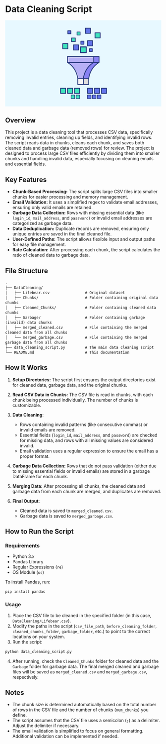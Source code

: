 # Data Cleaning Script
![datacleaning](datacleaning.jpg)
## Overview

This project is a data cleaning tool that processes CSV data, specifically removing invalid entries, cleaning up fields, and identifying invalid rows. The script reads data in chunks, cleans each chunk, and saves both cleaned data and garbage data (removed rows) for review. The project is designed to process large CSV files efficiently by dividing them into smaller chunks and handling invalid data, especially focusing on cleaning emails and essential fields.

## Key Features

- **Chunk-Based Processing:** The script splits large CSV files into smaller chunks for easier processing and memory management.
- **Email Validation:** It uses a simplified regex to validate email addresses, ensuring only valid emails are retained.
- **Garbage Data Collection:** Rows with missing essential data (like `login_id`, `mail_address`, and `password`) or invalid email addresses are categorized as garbage data.
- **Data Deduplication:** Duplicate records are removed, ensuring only unique entries are saved in the final cleaned file.
- **User-Defined Paths:** The script allows flexible input and output paths for easy file management.
- **Rate Calculation:** After processing each chunk, the script calculates the ratio of cleaned data to garbage data.

## File Structure

```text
.
├── DataCleaning/
│   ├── Lifebear.csv                # Original dataset
│   ├── Chunks/                     # Folder containing original data chunks
│   ├── Cleaned_Chunks/             # Folder containing cleaned data chunks
│   ├── Garbage/                    # Folder containing garbage (invalid) data chunks
│   ├── merged_cleaned.csv          # File containing the merged cleaned data from all chunks
│   └── merged_garbage.csv          # File containing the merged garbage data from all chunks
├── data_cleaning_script.py         # The main data cleaning script
└── README.md                       # This documentation
```

## How It Works

1. **Setup Directories:** The script first ensures the output directories exist for cleaned data, garbage data, and the original chunks.
   
2. **Read CSV Data in Chunks:** The CSV file is read in chunks, with each chunk being processed individually. The number of chunks is customizable.

3. **Data Cleaning:**
   - Rows containing invalid patterns (like consecutive commas) or invalid emails are removed.
   - Essential fields (`login_id`, `mail_address`, and `password`) are checked for missing data, and rows with all missing values are considered invalid.
   - Email validation uses a regular expression to ensure the email has a proper format.

4. **Garbage Data Collection:** Rows that do not pass validation (either due to missing essential fields or invalid emails) are stored in a garbage DataFrame for each chunk.

5. **Merging Data:** After processing all chunks, the cleaned data and garbage data from each chunk are merged, and duplicates are removed.

6. **Final Output:** 
   - Cleaned data is saved to `merged_cleaned.csv`.
   - Garbage data is saved to `merged_garbage.csv`.

## How to Run the Script

### Requirements

- Python 3.x
- Pandas Library
- Regular Expressions (`re`)
- OS Module (`os`)

To install Pandas, run:

```bash
pip install pandas
```

### Usage

1. Place the CSV file to be cleaned in the specified folder (in this case, `DataCleaning/Lifebear.csv`).
2. Modify the paths in the script (`csv_file_path`, `before_cleaning_folder`, `cleaned_chunks_folder`, `garbage_folder`, etc.) to point to the correct locations on your system.
3. Run the script:

```bash
python data_cleaning_script.py
```

4. After running, check the `Cleaned_Chunks` folder for cleaned data and the `Garbage` folder for garbage data. The final merged cleaned and garbage files will be saved as `merged_cleaned.csv` and `merged_garbage.csv`, respectively.

## Notes

- The chunk size is determined automatically based on the total number of rows in the CSV file and the number of chunks (`num_chunks`) you define.
- The script assumes that the CSV file uses a semicolon (`;`) as a delimiter. Adjust the delimiter if necessary.
- The email validation is simplified to focus on general formatting. Additional validation can be implemented if needed.
